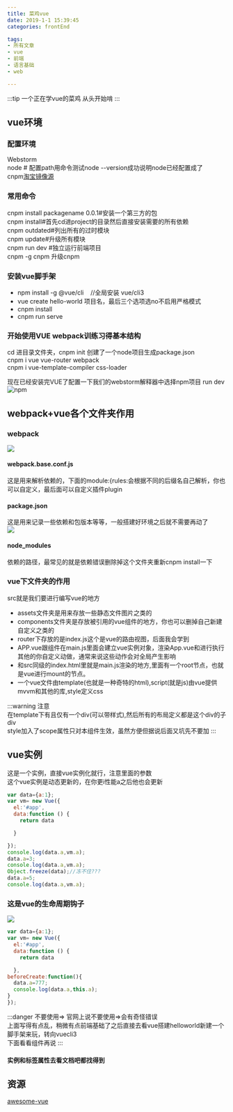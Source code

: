 ```yaml
---
title: 菜鸡vue
date: 2019-1-1 15:39:45
categories: frontEnd

tags:
- 所有文章
- vue
- 前端
- 语言基础
- web

---
```

:::tip 一个正在学vue的菜鸡
从头开始啃
:::
<!-- more -->
## vue环境

### 配置环境
Webstorm<br/>
node # 配置path用命令测试node --version成功说明node已经配置成了<br/>
cnpm<a href='https://npm.taobao.org/'>淘宝镜像源</a><br/>
### 常用命令
cnpm install packagename 0.0.1#安装一个第三方的包<br/>
cnpm install#首先cd进project的目录然后直接安装需要的所有依赖<br/>
cnpm outdated#列出所有的过时模块<br/>
cnpm update#升级所有模块<br/>
cnpm  run dev #独立运行前端项目<br/>
cnpm -g cnpm 升级cnpm<br/>
### 安装vue脚手架
- npm install -g @vue/cli&nbsp;&nbsp;&nbsp;&nbsp;//全局安装 vue/cli3<br/>
- vue create hello-world  项目名，最后三个选项选no不启用严格模式<br/>
- cnpm install<br/>
- cnpm run serve<br/>
### 开始使用VUE webpack训练习得基本结构<br/>
cd 进目录文件夹，cnpm init 创建了一个node项目生成package.json<br/>
cnpm i vue vue-router webpack<br/>
cnpm i vue-template-compiler css-loader<br/>

现在已经安装完VUE了配置一下我们的webstorm解释器中选择npm项目 run dev<br/>![npm](https://upload-images.jianshu.io/upload_images/12620393-291014910fe7788c.png?imageMogr2/auto-orient/strip%7CimageView2/2/w/1240)

## webpack+vue各个文件夹作用
### webpack
![](./static/newwebpack.png)
#### webpack.base.conf.js
  这是用来解析依赖的，下面的module:{rules:会根据不同的后缀名自己解析，你也可以自定义，最后面可以自定义插件plugin
 <br/>
#### package.json
这是用来记录一些依赖和包版本等等，一般搭建好环境之后就不需要再动了<br/>
![](./static/packagejson.png)
#### node_modules
依赖的路径，最常见的就是依赖错误删除掉这个文件夹重新cnpm install一下<br/>
### vue下文件夹的作用
src就是我们要进行编写vue的地方
- assets文件夹是用来存放一些静态文件图片之类的<br/>
- components文件夹是存放被引用的vue组件的地方，你也可以删掉自己新建自定义之类的<br/>
- router下存放的是index.js这个是vue的路由视图，后面我会学到<br/>
- APP.vue跟组件在main.js里面会建立vue实例对象，渲染App.vue和进行执行其他的你自定义动做，通常来说这些动作会对全局产生影响<br/>
- 和src同级的index.html里就是main.js渲染的地方,里面有一个root节点，也就是vue进行mount的节点。
- 一个vue文件由template(也就是一种奇特的html),script(就是js)由vue提供mvvm和其他的库,style定义css


:::warning 注意<br/>
在template下有且仅有一个div(可以带样式),然后所有的布局定义都是这个div的子div<br/>
style加入了scope属性只对本组件生效，虽然方便但据说后面又坑先不要加
:::
## vue实例
这是一个实例，直接vue实例化就行，注意里面的参数<br/>
这个vue实例是动态更新的，在你更i性能a之后他也会更新
```js
var data={a:1};
var vm= new Vue({
  el:'#app',
  data:function () {
    return data

  }

});
console.log(data.a,vm.a);
data.a=3;
console.log(data.a,vm.a);
Object.freeze(data);//冻不住???
data.a=5;
console.log(data.a,vm.a);

```
### 这是vue的生命周期钩子

![](static/lifecycle.png)
```js
var data={a:1};
var vm= new Vue({
  el:'#app',
  data:function () {
    return data

  },
beforeCreate:function(){
  data.a=777;
  console.log(data.a,this.a);
}
});
```
:::danger 不要使用=>
官网上说不要使用=>会有奇怪错误  
上面写得有点乱，稍微有点前端基础了之后直接去看vue搭建helloworld新建一个脚手架来玩，转向vuecli3  
下面看看组件再说
:::

<h4>实例和标签属性去看文档吧都找得到</h4>

## 资源
<a href='https://github.com/rumengkai/awesome-vue'>awesome-vue</a>

<Valine></Valine>
